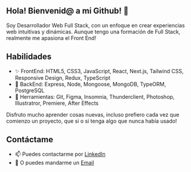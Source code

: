 ## Hola! Bienvenid@ a mi Github! 👋

Soy Desarrollador Web Full Stack, con un enfoque en crear experiencias web intuitivas y dinámicas. Aunque tengo una formación de Full Stack, realmente me apasiona el Front End! 

## Habilidades 
- ✨ FrontEnd: HTML5, CSS3, JavaScript, React, Next.js, Tailwind CSS, Responsive Design, Redux, TypeScript
- 💾 BackEnd: Express, Node, Mongoose, MongoDB, TypeORM, PostgreSQL
- 🧰 Herramientas: Git, Figma, Insomnia, Thunderclient, Photoshop, Illustratror, Premiere, After Effects

Disfruto mucho aprender cosas nuevas, incluso prefiero cada vez que comienzo un proyecto, que si o si tenga algo que nunca había usado!  

## Contáctame
- 📫 Puedes contactarme por [LinkedIn](https://www.linkedin.com/in/carlosducros/)
- 📧 O puedes mandarme un [Email](mailto:ducroscarlospablo@gmail.com)

